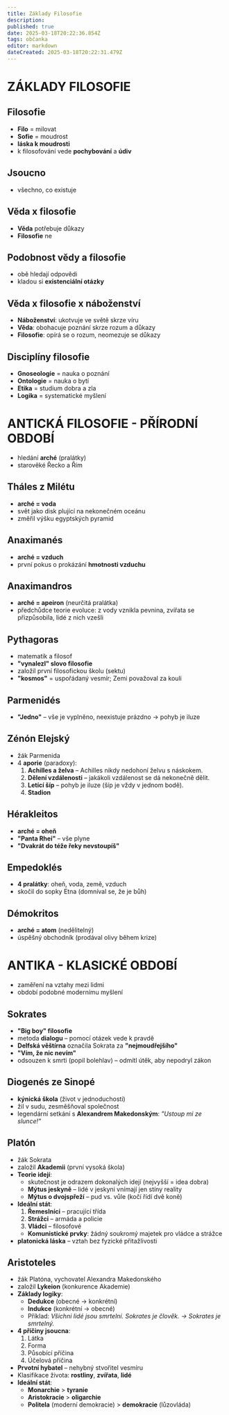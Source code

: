 ```yaml
---
title: Základy Filosofie
description: 
published: true
date: 2025-03-18T20:22:36.854Z
tags: občanka
editor: markdown
dateCreated: 2025-03-18T20:22:31.479Z
---
```


# ZÁKLADY FILOSOFIE
## Filosofie
- **Filo** = milovat  
- **Sofie** = moudrost  
- **láska k moudrosti**  
- k filosofování vede **pochybování** a **údiv**

## Jsoucno
- všechno, co existuje

## Věda x filosofie
- **Věda** potřebuje důkazy  
- **Filosofie** ne

## Podobnost vědy a filosofie
- obě hledají odpovědi  
- kladou si **existenciální otázky**

## Věda x filosofie x náboženství
- **Náboženství**: ukotvuje ve světě skrze víru  
- **Věda**: obohacuje poznání skrze rozum a důkazy  
- **Filosofie**: opírá se o rozum, neomezuje se důkazy

## Disciplíny filosofie
- **Gnoseologie** = nauka o poznání  
- **Ontologie** = nauka o bytí  
- **Etika** = studium dobra a zla  
- **Logika** = systematické myšlení  

# ANTICKÁ FILOSOFIE - PŘÍRODNÍ OBDOBÍ
- hledání **arché** (pralátky)  
- starověké Řecko a Řím  

## Tháles z Milétu
- **arché = voda**  
- svět jako disk plující na nekonečném oceánu  
- změřil výšku egyptských pyramid  

## Anaximanés
- **arché = vzduch**  
- první pokus o prokázání **hmotnosti vzduchu**  

## Anaximandros
- **arché = apeiron** (neurčitá pralátka)  
- předchůdce teorie evoluce: z vody vznikla pevnina, zvířata se přizpůsobila, lidé z nich vzešli  

## Pythagoras
- matematik a filosof  
- **"vynalezl" slovo filosofie**  
- založil první filosofickou školu (sektu)  
- **"kosmos"** = uspořádaný vesmír; Zemi považoval za kouli  

## Parmenidés
- **"Jedno"** – vše je vyplněno, neexistuje prázdno → pohyb je iluze  

## Zénón Elejský
- žák Parmenida  
- 4 **aporie** (paradoxy):  
    1. **Achilles a želva** – Achilles nikdy nedohoní želvu s náskokem.  
    2. **Dělení vzdálenosti** – jakákoli vzdálenost se dá nekonečně dělit.  
    3. **Letící šíp** – pohyb je iluze (šíp je vždy v jednom bodě).  
    4. **Stadion**  

## Hérakleitos
- **arché = oheň**  
- **"Panta Rhei"** – vše plyne  
- **"Dvakrát do téže řeky nevstoupíš"**  

## Empedoklés
- **4 pralátky**: oheň, voda, země, vzduch  
- skočil do sopky Etna (domníval se, že je bůh)  

## Démokritos
- **arché = atom** (nedělitelný)  
- úspěšný obchodník (prodával olivy během krize)  

# ANTIKA - KLASICKÉ OBDOBÍ
- zaměření na vztahy mezi lidmi  
- období podobné modernímu myšlení  

## Sokrates
- **"Big boy" filosofie**  
- metoda **dialogu** – pomocí otázek vede k pravdě  
- **Delfská věštírna** označila Sokrata za **"nejmoudřejšího"**  
- **"Vím, že nic nevím"**  
- odsouzen k smrti (popil bolehlav) – odmítl útěk, aby nepodryl zákon  

## Diogenés ze Sinopé
- **kýnická škola** (život v jednoduchosti)  
- žil v sudu, zesměšňoval společnost  
- legendární setkání s **Alexandrem Makedonským**: *"Ustoup mi ze slunce!"*  

## Platón
- žák Sokrata  
- založil **Akademii** (první vysoká škola)  
- **Teorie idejí**:  
    - skutečnost je odrazem dokonalých idejí (nejvyšší = idea dobra)  
    - **Mýtus jeskyně** – lidé v jeskyni vnímají jen stíny reality  
    - **Mýtus o dvojspřeží** – pud vs. vůle (kočí řídí dvě koně)  
- **Ideální stát**:  
    1. **Řemeslníci** – pracující třída  
    2. **Strážci** – armáda a policie  
    3. **Vládci** – filosofové  
    - **Komunistické prvky**: žádný soukromý majetek pro vládce a strážce  
- **platonická láska** – vztah bez fyzické přitažlivosti  

## Aristoteles
- žák Platóna, vychovatel Alexandra Makedonského  
- založil **Lykeion** (konkurence Akademie)  
- **Základy logiky**:  
    - **Dedukce** (obecné → konkrétní)  
    - **Indukce** (konkrétní → obecné)  
    - Příklad: *Všichni lidé jsou smrtelní. Sokrates je člověk. → Sokrates je smrtelný.*  
- **4 příčiny jsoucna**:  
    1. Látka  
    2. Forma  
    3. Působící příčina  
    4. Účelová příčina  
- **Prvotní hybatel** – nehybný stvořitel vesmíru  
- Klasifikace života: **rostliny**, **zvířata**, **lidé**  
- **Ideální stát**:  
    - **Monarchie** > **tyranie**  
    - **Aristokracie** > **oligarchie**  
    - **Politela** (moderní demokracie) > **demokracie** (lůzovláda)  